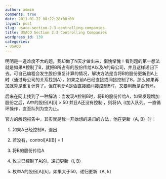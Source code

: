 ```yaml
---
author: admin
comments: true
date: 2011-01-22 08:22:28+00:00
layout: post
slug: usaco-section-2-3-controlling-companies
title: USACO Section 2.3 Controlling Companies
wordpress_id: 139
categories:
- USACO
---
```


明明是一道难度不大的题，我却做了N天才做出来，惭愧惭愧！看到题的第一想法就是如果A控制了B，就把B所占有的股份传给A以及A的母公司，并且这样递归下去。可自己编程会发生股份重复计算的情况，解决方法是当将B的股份更新到A上时（通过母公司的关系找到A），如果之前A已经直接或间接控制了B，那么如果再加就算是重复计算了。但在判断A是否直接或间接控制B时，又要判断是否有环。

 

后来在网上找到了一种解法：当发现A控制B时，将B的股份传给A，如果发现增加股份之后，A中的股份[A][i] > 50 并且A还没有控制i，则将(A, i)加入队列。一直循环操作，直至队列为空为止。

 

官方的解题报告中，其实就是我一开始想的递归的方法，他在更新（A, B）时：

 

  
  1. 如果A已经控制B，退出 
   
  2. 若没有，control[A][B] = 1 
   
  3. 将B的股份传给A 
   
  4. 枚举已控制了A的i，递归更新（i, B） 
   
  5. 枚举A的股份[A][k]，如果大于50，递归更新（A, k） 

